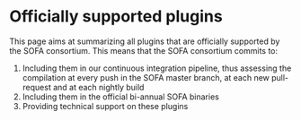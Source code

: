 # Officially supported plugins

This page aims at summarizing all plugins that are officially supported by the SOFA consortium.
This means that the SOFA consortium commits to:

1. Including them in our continuous integration pipeline, thus assessing the compilation at every push in the SOFA master branch, at each new pull-request and at each nightly build
2. Including them in the official bi-annual SOFA binaries 
3. Providing technical support on these plugins

